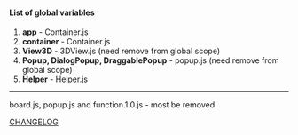 #### List of global variables
1. **app** - Container.js
2. **container** - Container.js
3. **View3D** - 3DView.js (need remove from global scope)
4. **Popup, DialogPopup, DraggablePopup** - popup.js (need remove from global scope)
5. **Helper** - Helper.js 

---
board.js, popup.js and function.1.0.js - most be removed



[CHANGELOG](./manual/CHANGELOG.html)